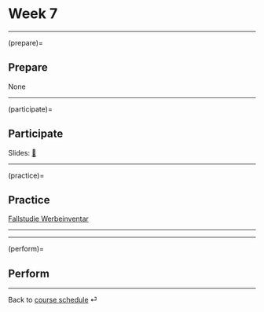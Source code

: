 # Week 7


---

(prepare)=
## Prepare

None

---


(participate)=
## Participate

Slides: [📑](https://drive.google.com/file/d/1-PaXIIO0EyQltEg9wECCuj-31COvJ9_f/view?usp=sharing)

---


(practice)=
## Practice


[Fallstudie Werbeinventar](https://docs.google.com/spreadsheets/d/1Ft9CfS7HKJPSiRVqXoIVMcOEg1EfGkPFHKBFNzpmo40/edit?usp=sharing)

---

---

(perform)=
## Perform


---

Back to [course schedule](../docs/course-schedule.md) ⏎
